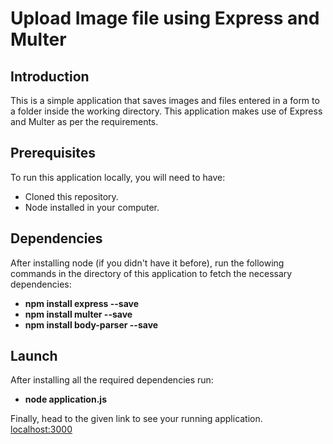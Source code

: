 # Upload Image file using Express and Multer

## Introduction
This is a simple application that saves images and files entered in a form to a folder 
inside the working directory. This application
makes use of Express and Multer as per the requirements.

## Prerequisites 
To run this application locally, you will need to have:
- Cloned this repository.
- Node installed in your computer.

## Dependencies
After installing node (if you didn't have it before), run the following commands in the directory of this application
to fetch the necessary dependencies:
- **npm install express --save**
- **npm install multer --save**
- **npm install body-parser --save**

## Launch
After installing all the required dependencies run:
- **node application.js**

Finally, head to the given link to see your running application.
[localhost:3000](http://localhost:3000)

